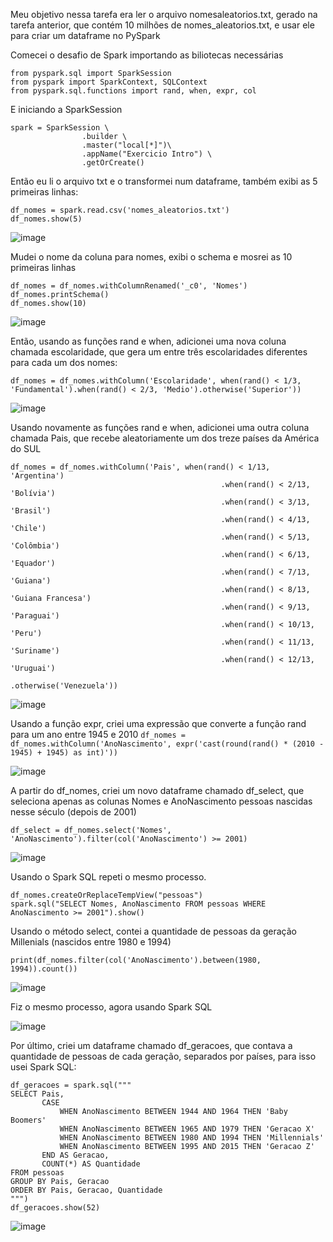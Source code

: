 Meu objetivo nessa tarefa era ler o arquivo nomesaleatorios.txt, gerado na tarefa anterior, que contém 10 milhões de nomes_aleatorios.txt, 
e usar ele para criar um dataframe no PySpark

Comecei o desafio de Spark importando as biliotecas necessárias

```
from pyspark.sql import SparkSession
from pyspark import SparkContext, SQLContext
from pyspark.sql.functions import rand, when, expr, col
```

E iniciando a SparkSession

```
spark = SparkSession \
                .builder \
                .master("local[*]")\
                .appName("Exercicio Intro") \
                .getOrCreate()
```

Então eu li o arquivo txt e o transformei num dataframe, também exibi as 5 primeiras linhas:

```
df_nomes = spark.read.csv('nomes_aleatorios.txt')
df_nomes.show(5)
```
![image](https://github.com/joaopedrocompass/Compass/assets/126081326/ff1f418a-6f3d-40ad-bd72-ec832df18cd0)

Mudei o nome da coluna para nomes, exibi o schema e mosrei as 10 primeiras linhas

```
df_nomes = df_nomes.withColumnRenamed('_c0', 'Nomes')
df_nomes.printSchema()
df_nomes.show(10)
```

![image](https://github.com/joaopedrocompass/Compass/assets/126081326/776f3c76-999d-4789-8569-bbd88fc2657b)

Então, usando as funções rand e when, adicionei uma nova coluna chamada escolaridade, que gera um entre três escolaridades diferentes para cada um dos nomes:

`df_nomes = df_nomes.withColumn('Escolaridade', when(rand() < 1/3, 'Fundamental').when(rand() < 2/3, 'Medio').otherwise('Superior'))`

![image](https://github.com/joaopedrocompass/Compass/assets/126081326/5fc2472a-e00f-4cc9-a484-7ed41650f38a)

Usando novamente as funções rand e when, adicionei uma outra coluna chamada Pais, que recebe aleatoriamente um dos treze países da América do SUL

```
df_nomes = df_nomes.withColumn('Pais', when(rand() < 1/13, 'Argentina')
                                               .when(rand() < 2/13, 'Bolívia')
                                               .when(rand() < 3/13, 'Brasil')
                                               .when(rand() < 4/13, 'Chile')
                                               .when(rand() < 5/13, 'Colômbia')
                                               .when(rand() < 6/13, 'Equador')
                                               .when(rand() < 7/13, 'Guiana')
                                               .when(rand() < 8/13, 'Guiana Francesa')
                                               .when(rand() < 9/13, 'Paraguai')
                                               .when(rand() < 10/13, 'Peru')
                                               .when(rand() < 11/13, 'Suriname')
                                               .when(rand() < 12/13, 'Uruguai')
                                               .otherwise('Venezuela'))
```

![image](https://github.com/joaopedrocompass/Compass/assets/126081326/3da4d170-5e86-4123-a13a-42749a11ddde)

Usando a função expr, criei uma expressão que converte a função rand para um ano entre 1945 e 2010
`df_nomes = df_nomes.withColumn('AnoNascimento', expr('cast(round(rand() * (2010 - 1945) + 1945) as int)'))`

![image](https://github.com/joaopedrocompass/Compass/assets/126081326/f98933b7-0bb5-45ce-9c0d-d88265189721)

A partir do df_nomes, criei um novo dataframe chamado df_select, que seleciona apenas as colunas Nomes e AnoNascimento pessoas nascidas nesse século (depois de 2001)

`df_select = df_nomes.select('Nomes', 'AnoNascimento').filter(col('AnoNascimento') >= 2001)`

![image](https://github.com/joaopedrocompass/Compass/assets/126081326/d370d13d-ee8c-4edc-94a1-9226b0296183)

Usando o Spark SQL repeti o mesmo processo.

```
df_nomes.createOrReplaceTempView("pessoas")
spark.sql("SELECT Nomes, AnoNascimento FROM pessoas WHERE AnoNascimento >= 2001").show()
```

Usando o método select, contei a quantidade de pessoas da geração Millenials (nascidos entre 1980 e 1994)

`print(df_nomes.filter(col('AnoNascimento').between(1980, 1994)).count())`

![image](https://github.com/joaopedrocompass/Compass/assets/126081326/5596fd9e-fc95-43b6-a82f-bfcdf05eeccf)

Fiz o mesmo processo, agora usando Spark SQL

![image](https://github.com/joaopedrocompass/Compass/assets/126081326/63772b0f-f073-490d-b15f-4e43e0bc5ae1)

Por último, criei um dataframe chamado df_geracoes, que contava a quantidade de pessoas de cada geração, separados por países, para isso usei Spark SQL:

```
df_geracoes = spark.sql("""
SELECT Pais, 
       CASE 
           WHEN AnoNascimento BETWEEN 1944 AND 1964 THEN 'Baby Boomers'
           WHEN AnoNascimento BETWEEN 1965 AND 1979 THEN 'Geracao X'
           WHEN AnoNascimento BETWEEN 1980 AND 1994 THEN 'Millennials'
           WHEN AnoNascimento BETWEEN 1995 AND 2015 THEN 'Geracao Z'
       END AS Geracao,
       COUNT(*) AS Quantidade
FROM pessoas
GROUP BY Pais, Geracao
ORDER BY Pais, Geracao, Quantidade
""")
df_geracoes.show(52)
```

![image](https://github.com/joaopedrocompass/Compass/assets/126081326/869af05a-205f-4dfd-8d33-19fa83b2fc96)
